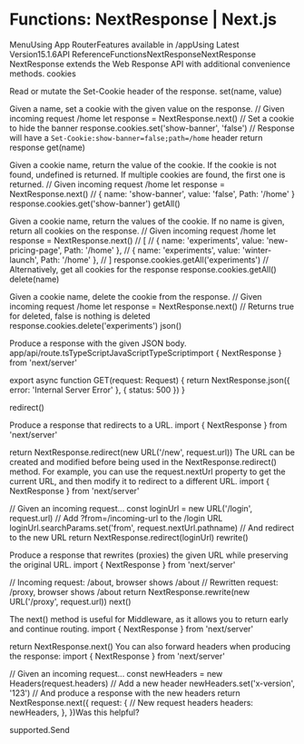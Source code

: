 # Functions: NextResponse | Next.js

<p>MenuUsing App RouterFeatures available in /appUsing Latest Version15.1.6API ReferenceFunctionsNextResponseNextResponse
NextResponse extends the Web Response API with additional convenience methods.
cookies</p>
<p>Read or mutate the Set-Cookie header of the response.
set(name, value)</p>
<p>Given a name, set a cookie with the given value on the response.
// Given incoming request /home
let response = NextResponse.next()
// Set a cookie to hide the banner
response.cookies.set('show-banner', 'false')
// Response will have a <code>Set-Cookie:show-banner=false;path=/home</code> header
return response
get(name)</p>
<p>Given a cookie name, return the value of the cookie. If the cookie is not found, undefined is returned. If multiple cookies are found, the first one is returned.
// Given incoming request /home
let response = NextResponse.next()
// { name: 'show-banner', value: 'false', Path: '/home' }
response.cookies.get('show-banner')
getAll()</p>
<p>Given a cookie name, return the values of the cookie. If no name is given, return all cookies on the response.
// Given incoming request /home
let response = NextResponse.next()
// [
//   { name: 'experiments', value: 'new-pricing-page', Path: '/home' },
//   { name: 'experiments', value: 'winter-launch', Path: '/home' },
// ]
response.cookies.getAll('experiments')
// Alternatively, get all cookies for the response
response.cookies.getAll()
delete(name)</p>
<p>Given a cookie name, delete the cookie from the response.
// Given incoming request /home
let response = NextResponse.next()
// Returns true for deleted, false is nothing is deleted
response.cookies.delete('experiments')
json()</p>
<p>Produce a response with the given JSON body.
app/api/route.tsTypeScriptJavaScriptTypeScriptimport { NextResponse } from 'next/server'</p>
<p>export async function GET(request: Request) {
return NextResponse.json({ error: 'Internal Server Error' }, { status: 500 })
}</p>
<p>redirect()</p>
<p>Produce a response that redirects to a URL.
import { NextResponse } from 'next/server'</p>
<p>return NextResponse.redirect(new URL('/new', request.url))
The URL can be created and modified before being used in the NextResponse.redirect() method. For example, you can use the request.nextUrl property to get the current URL, and then modify it to redirect to a different URL.
import { NextResponse } from 'next/server'</p>
<p>// Given an incoming request...
const loginUrl = new URL('/login', request.url)
// Add ?from=/incoming-url to the /login URL
loginUrl.searchParams.set('from', request.nextUrl.pathname)
// And redirect to the new URL
return NextResponse.redirect(loginUrl)
rewrite()</p>
<p>Produce a response that rewrites (proxies) the given URL while preserving the original URL.
import { NextResponse } from 'next/server'</p>
<p>// Incoming request: /about, browser shows /about
// Rewritten request: /proxy, browser shows /about
return NextResponse.rewrite(new URL('/proxy', request.url))
next()</p>
<p>The next() method is useful for Middleware, as it allows you to return early and continue routing.
import { NextResponse } from 'next/server'</p>
<p>return NextResponse.next()
You can also forward headers when producing the response:
import { NextResponse } from 'next/server'</p>
<p>// Given an incoming request...
const newHeaders = new Headers(request.headers)
// Add a new header
newHeaders.set('x-version', '123')
// And produce a response with the new headers
return NextResponse.next({
request: {
// New request headers
headers: newHeaders,
},
})Was this helpful?</p>
<p>supported.Send</p>
